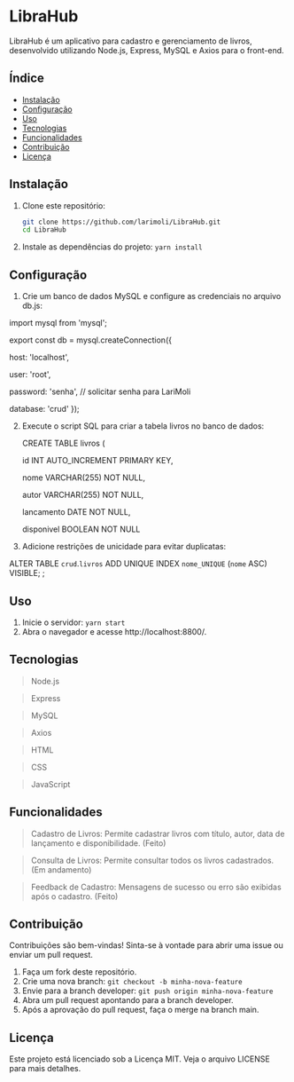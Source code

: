 # LibraHub

LibraHub é um aplicativo para cadastro e gerenciamento de livros, desenvolvido utilizando Node.js, Express, MySQL e Axios para o front-end.

## Índice

- [Instalação](#instalação)
- [Configuração](#configuração)
- [Uso](#uso)
- [Tecnologias](#tecnologias)
- [Funcionalidades](#funcionalidades)
- [Contribuição](#contribuição)
- [Licença](#licença)

## Instalação
1. Clone este repositório:
   ```bash
   git clone https://github.com/larimoli/LibraHub.git
   cd LibraHub   
2. Instale as dependências do projeto:
  ```yarn install```

## Configuração
1. Crie um banco de dados MySQL e configure as credenciais no arquivo db.js:
   
import mysql from 'mysql';

export const db = mysql.createConnection({

  host: 'localhost',
  
  user: 'root',
  
  password: 'senha', // solicitar senha para LariMoli
  
  database: 'crud'
});

2. Execute o script SQL para criar a tabela livros no banco de dados:
   
   CREATE TABLE livros (
   
    id INT AUTO_INCREMENT PRIMARY KEY,
   
    nome VARCHAR(255) NOT NULL,
   
    autor VARCHAR(255) NOT NULL,
   
    lancamento DATE NOT NULL,
   
    disponivel BOOLEAN NOT NULL

2. Adicione restrições de unicidade para evitar duplicatas:
   
ALTER TABLE `crud`.`livros` 
   ADD UNIQUE INDEX `nome_UNIQUE` (`nome` ASC) VISIBLE;
   ;

## Uso
1. Inicie o servidor:
```yarn start```
2. Abra o navegador e acesse http://localhost:8800/.

## Tecnologias
> Node.js

> Express

> MySQL

> Axios

> HTML

> CSS

> JavaScript

## Funcionalidades
> Cadastro de Livros: Permite cadastrar livros com título, autor, data de lançamento e disponibilidade. (Feito)

> Consulta de Livros: Permite consultar todos os livros cadastrados. (Em andamento)

> Feedback de Cadastro: Mensagens de sucesso ou erro são exibidas após o cadastro. (Feito)

## Contribuição
Contribuições são bem-vindas! Sinta-se à vontade para abrir uma issue ou enviar um pull request.
1. Faça um fork deste repositório.
2. Crie uma nova branch:
   ```git checkout -b minha-nova-feature```
3. Envie para a branch developer:
   ```git push origin minha-nova-feature```
4. Abra um pull request apontando para a branch developer.
5. Após a aprovação do pull request, faça o merge na branch main.

## Licença
Este projeto está licenciado sob a Licença MIT. Veja o arquivo LICENSE para mais detalhes.




